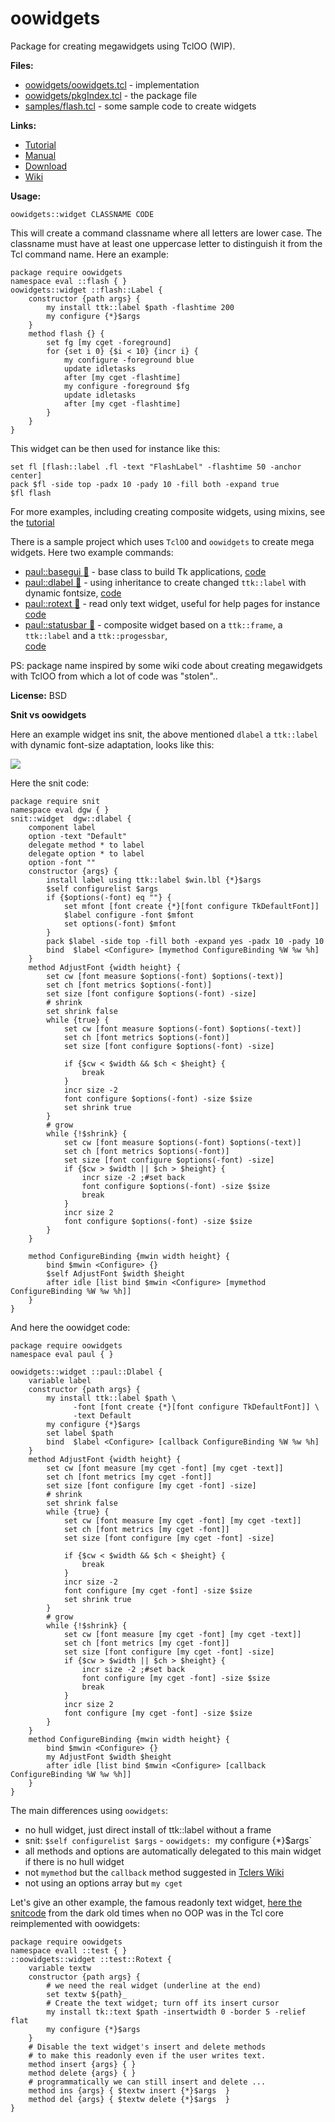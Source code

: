 # oowidgets

Package for creating megawidgets using TclOO (WIP).

**Files:**

- [oowidgets/oowidgets.tcl](oowidgets/oowidgets.tcl) - implementation
- [oowidgets/pkgIndex.tcl](oowidgets/pkgIndex.tcl) - the package file
- [samples/flash.tcl](samples/flash.tcl) - some sample code to create widgets

**Links:**

- [Tutorial](https://htmlpreview.github.io/?https://raw.githubusercontent.com/mittelmark/oowidgets/master/tutorial.html)
- [Manual](https://htmlpreview.github.io/?https://raw.githubusercontent.com/mittelmark/oowidgets/master/oowidgets/oowidgets.html)
- [Download](https://github.com/mittelmark/oowidgets/archive/refs/heads/main.zip)
- [Wiki](https://wiki.tcl-lang.org/page/oowidgets)

**Usage:**

```
oowidgets::widget CLASSNAME CODE
```

This will create a command classname where all letters are lower case. The
classname must have at least one uppercase letter to distinguish it from the
Tcl command name. Here an example:

```
package require oowidgets
namespace eval ::flash { }
oowidgets::widget ::flash::Label {
    constructor {path args} {
        my install ttk::label $path -flashtime 200
        my configure {*}$args
    }
    method flash {} {
        set fg [my cget -foreground]
        for {set i 0} {$i < 10} {incr i} {
            my configure -foreground blue
            update idletasks
            after [my cget -flashtime]
            my configure -foreground $fg
            update idletasks
            after [my cget -flashtime]
        }
    }
}
```

This widget can be then used for instance like this:

```
set fl [flash::label .fl -text "FlashLabel" -flashtime 50 -anchor center]
pack $fl -side top -padx 10 -pady 10 -fill both -expand true
$fl flash
```

For more examples, including creating composite widgets, using mixins, see the [tutorial](https://htmlpreview.github.io/?https://raw.githubusercontent.com/mittelmark/oowidgets/master/tutorial.html)

There is a sample project which uses `TclOO` and `oowidgets` to create mega widgets. Here two example commands:

- [paul::basegui :blue_book:](https://htmlpreview.github.io/?https://raw.githubusercontent.com/mittelmark/oowidgets/master/paul/basegui.html) - base class to build Tk applications, [code](paul/basegui.tcl) 
- [paul::dlabel :blue_book:](https://htmlpreview.github.io/?https://raw.githubusercontent.com/mittelmark/oowidgets/master/paul/dlabel.html) - using inheritance to create changed `ttk::label` with dynamic fontsize,
   [code](paul/dlabel.tcl) 
- [paul::rotext :blue_book:](https://htmlpreview.github.io/?https://raw.githubusercontent.com/mittelmark/oowidgets/master/paul/rotext.html) - read only text widget, useful for help pages for instance
   [code](paul/rotext.tcl) 
- [paul::statusbar :blue_book:](https://htmlpreview.github.io/?https://raw.githubusercontent.com/mittelmark/oowidgets/master/paul/statusbar.html) - composite widget based on a `ttk::frame`, a `ttk::label` and a `ttk::progessbar`,  
   [code](paul/statusbar.tcl) 

PS: package name inspired by some wiki code about creating megawidgets with TclOO from which a lot of code was "stolen"..

**License:** BSD

**Snit vs oowidgets**

Here an example widget ins snit, the above mentioned `dlabel` a `ttk::label` with dynamic font-size adaptation, looks like this:

![](images/dlabel.png)

Here the snit code:

```{.tcl}
package require snit
namespace eval dgw { }
snit::widget  dgw::dlabel {
    component label
    option -text "Default"
    delegate method * to label
    delegate option * to label
    option -font ""
    constructor {args} {
        install label using ttk::label $win.lbl {*}$args
        $self configurelist $args
        if {$options(-font) eq ""} {
            set mfont [font create {*}[font configure TkDefaultFont]]
            $label configure -font $mfont
            set options(-font) $mfont
        }
        pack $label -side top -fill both -expand yes -padx 10 -pady 10
        bind  $label <Configure> [mymethod ConfigureBinding %W %w %h] 
    }
    method AdjustFont {width height} {
        set cw [font measure $options(-font) $options(-text)]
        set ch [font metrics $options(-font)]
        set size [font configure $options(-font) -size]
        # shrink
        set shrink false
        while {true} {
            set cw [font measure $options(-font) $options(-text)]
            set ch [font metrics $options(-font)]
            set size [font configure $options(-font) -size]

            if {$cw < $width && $ch < $height} {
                break
            }
            incr size -2
            font configure $options(-font) -size $size
            set shrink true
        }
        # grow
        while {!$shrink} {
            set cw [font measure $options(-font) $options(-text)]
            set ch [font metrics $options(-font)]
            set size [font configure $options(-font) -size]
            if {$cw > $width || $ch > $height} {
                incr size -2 ;#set back
                font configure $options(-font) -size $size
                break
            }
            incr size 2
            font configure $options(-font) -size $size
        }
    }
    
    method ConfigureBinding {mwin width height} {
        bind $mwin <Configure> {}
        $self AdjustFont $width $height
        after idle [list bind $mwin <Configure> [mymethod ConfigureBinding %W %w %h]]
    }
}
```

And here the oowidget code:

```{.tcl}
package require oowidgets
namespace eval paul { }

oowidgets::widget ::paul::Dlabel {
    variable label
    constructor {path args} {
        my install ttk::label $path \
              -font [font create {*}[font configure TkDefaultFont]] \
              -text Default
        my configure {*}$args
        set label $path
        bind  $label <Configure> [callback ConfigureBinding %W %w %h] 
    }
    method AdjustFont {width height} {
        set cw [font measure [my cget -font] [my cget -text]]
        set ch [font metrics [my cget -font]]
        set size [font configure [my cget -font] -size]
        # shrink
        set shrink false
        while {true} {
            set cw [font measure [my cget -font] [my cget -text]]
            set ch [font metrics [my cget -font]]
            set size [font configure [my cget -font] -size]

            if {$cw < $width && $ch < $height} {
                break
            }
            incr size -2
            font configure [my cget -font] -size $size
            set shrink true
        }
        # grow
        while {!$shrink} {
            set cw [font measure [my cget -font] [my cget -text]]
            set ch [font metrics [my cget -font]]
            set size [font configure [my cget -font] -size]
            if {$cw > $width || $ch > $height} {
                incr size -2 ;#set back
                font configure [my cget -font] -size $size
                break
            }
            incr size 2
            font configure [my cget -font] -size $size
        }
    }
    method ConfigureBinding {mwin width height} {
        bind $mwin <Configure> {}
        my AdjustFont $width $height
        after idle [list bind $mwin <Configure> [callback ConfigureBinding %W %w %h]]
    }
}

```

The main differences using `oowidgets`:

- no hull widget, just direct install of ttk::label without a frame
- snit: `$self configurelist $args` - `oowidgets: `my configure {*}$args`
- all methods and options are automatically delegated to this main widget if there is no hull widget
- not `mymethod` but the `callback` method suggested in [Tclers Wiki](https://wiki.tcl-lang.org/page/TclOO+Tricks)
- not using an options array but `my cget`

Let's give an other example, the famous readonly text widget, 
[here the snitcode](https://wiki.tcl-lang.org/page/Snit%27s+Not+Incr+Tcl) 
from the dark old times when no OOP was in the Tcl core reimplemented with oowidgets:

```{.tcl}
package require oowidgets
namespace evall ::test { }
::oowidgets::widget ::test::Rotext {
    variable textw
    constructor {path args} {
        # we need the real widget (underline at the end)
        set textw ${path}_
        # Create the text widget; turn off its insert cursor
        my install tk::text $path -insertwidth 0 -border 5 -relief flat
        my configure {*}$args
    }
    # Disable the text widget's insert and delete methods
    # to make this readonly even if the user writes text.
    method insert {args} { } 
    method delete {args} { }
    # programmatically we can still insert and delete ...
    method ins {args} { $textw insert {*}$args  }
    method del {args} { $textw delete {*}$args  }
}
```

